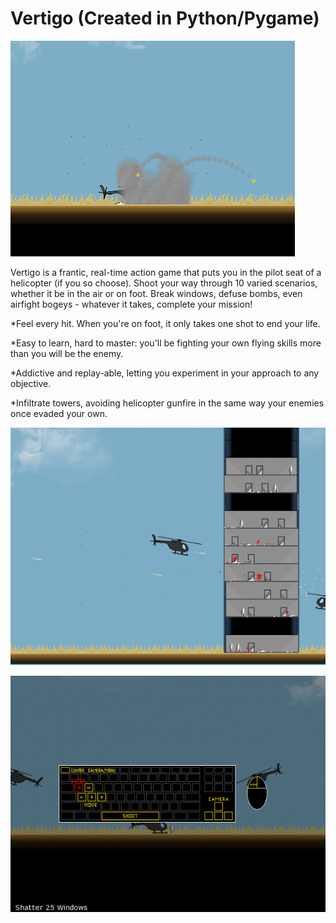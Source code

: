 # Vertigo (Created in Python/Pygame)

![Alt text](/Screenshots/vertigo_explosion.png?raw=true "Cover")

Vertigo is a frantic, real-time action game that puts you in the pilot seat of a helicopter (if you so choose). Shoot your way through 10 varied scenarios, whether it be in the air or on foot. Break windows, defuse bombs, even airfight bogeys - whatever it takes, complete your mission! 

*Feel every hit. When you're on foot, it only takes one shot to end your life. 

*Easy to learn, hard to master: you'll be fighting your own flying skills more than you will be the enemy. 

*Addictive and replay-able, letting you experiment in your approach to any objective. 

*Infiltrate towers, avoiding helicopter gunfire in the same way your enemies once evaded your own.

![Alt text](/Screenshots/tower.png?raw=true "Cover")

![Alt text](/Screenshots/controls.png?raw=true "Cover")
